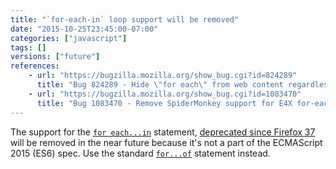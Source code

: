 ```yaml
---
title: "`for-each-in` loop support will be removed"
date: "2015-10-25T23:45:00-07:00"
categories: ["javascript"]
tags: []
versions: ["future"]
references:
    - url: "https://bugzilla.mozilla.org/show_bug.cgi?id=824289"
      title: "Bug 824289 - Hide \"for each\" from web content regardless of the JS version"
    - url: "https://bugzilla.mozilla.org/show_bug.cgi?id=1083470"
      title: "Bug 1083470 - Remove SpiderMonkey support for E4X for-each"
---
```

The support for the [`for each...in`](https://developer.mozilla.org/en-US/docs/Web/JavaScript/Reference/Statements/for_each...in) statement, [deprecated since Firefox 37](https://www.fxsitecompat.com/en-CA/docs/2015/for-each-in-loops-are-now-deprecated/) will be removed in the near future because it's not a part of the ECMAScript 2015 (ES6) spec. Use the standard [`for...of`](https://developer.mozilla.org/en-US/docs/Web/JavaScript/Reference/Statements/for...of) statement instead.
